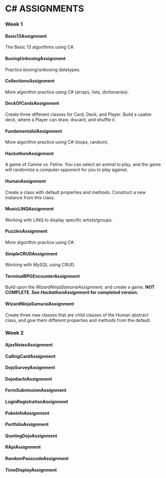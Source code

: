 # C# ASSIGNMENTS

### Week 1
#### Basic13Assignment
The Basic 13 algorithms using C#.

#### BoxingUnboxingAssignment
Practice boxing/unboxing datatypes.

#### CollectionsAssignment
More algorithm practice using C# (arrays, lists, dictionaries).

#### DeckOfCardsAssignment
Create three different classes for Card, Deck, and Player. Build a usable deck, where a Player can draw, discard, and shuffle it.

#### FundamentalsIAssignment
More algorithm practice using C# (loops, random).

#### HackathonAssignment
A game of Canine vs. Feline. You can select an animal to play, and the game will randomize a computer opponent for you to play against.

#### HumanAssignment
Create a class with default properties and methods. Construct a new instance from this class.

#### MusicLINQAssignment
Working with LINQ to display specific artists/groups.

#### PuzzlesAssignment
More algorithm practice using C#.

#### SimpleCRUDAssignment
Working with MySQL using CRUD.

#### TerminalRPGEncounterAssignment
Build upon the *WizardNinjaSamuraiAssignment*, and create a game.
**NOT COMPLETE. See *HackathonAssignment* for completed version.**

#### WizardNinjaSamuraiAssignment
Create three new classes that are child classes of the Human abstract class, and give them different properties and methods from the default.



### Week 2
#### AjaxNotesAssignment

#### CallingCardAssignment

#### DojoSurveyAssignment

#### DojodachiAssignment

#### FormSubmissionAssignment

#### LoginRegistrationAssignment

#### PokeInfoAssignment

#### PortfolioAssignment

#### QuotingDojoAssignment

#### RApiAssignment

#### RandomPasscodeAssignment

#### TimeDisplayAssignment

